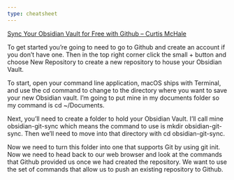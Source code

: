 ```yaml
---
type: cheatsheet
---
```

[Sync Your Obsidian Vault for Free with Github – Curtis McHale](https://curtismchale.ca/2022/05/18/sync-your-obsidian-vault-for-free-with-github/)

To get started you’re going to need to go to Github and create an account if you don’t have one. Then in the top right corner click the small + button and choose New Repository to create a new repository to house your Obsidian Vault.

To start, open your command line application, macOS ships with Terminal, and use the cd command to change to the directory where you want to save your new Obsidian vault. I’m going to put mine in my documents folder so my command is cd ~/Documents.

Next, you’ll need to create a folder to hold your Obsidian Vault. I’ll call mine obsidian-git-sync which means the command to use is mkdir obsidian-git-sync. Then we’ll need to move into that directory with cd obsidian-git-sync.

Now we need to turn this folder into one that supports Git by using git init.
Now we need to head back to our web browser and look at the commands that Github provided us once we had created the repository. We want to use the set of commands that allow us to push an existing repository to Github.